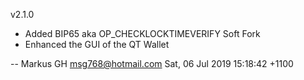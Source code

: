 v2.1.0

  * Added BIP65 aka OP_CHECKLOCKTIMEVERIFY Soft Fork
  * Enhanced the GUI of the QT Wallet

 -- Markus GH <msg768@hotmail.com>  Sat, 06 Jul 2019 15:18:42 +1100

